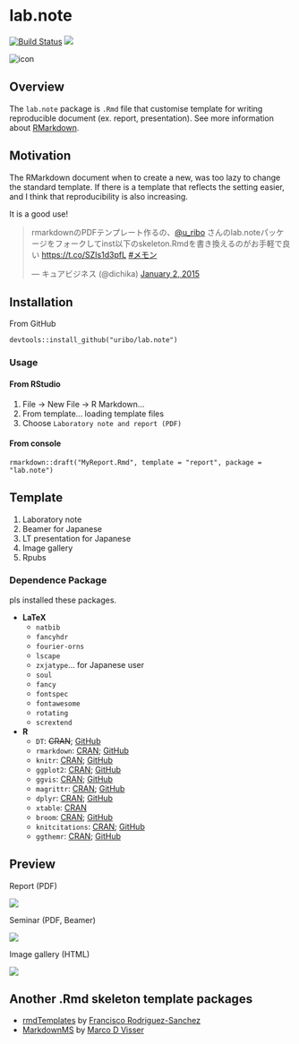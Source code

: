 # lab.note

[![Build Status](https://travis-ci.org/uribo/lab.note.svg?branch=master)](https://travis-ci.org/uribo/lab.note)
[![](http://www.r-pkg.org/badges/version/lab.note)](http://cran.rstudio.com/web/packages/lab.note/index.html)

![icon](https://github.com/uribo/lab.note/raw/master/inst/assets/img/icon.png)

## Overview

The `lab.note` package is `.Rmd` file that customise template for writing reproducible document (ex. report, presentation). See more information about [RMarkdown](http://rmarkdown.rstudio.com/).

## Motivation

The RMarkdown document when to create a new, was too lazy to change the standard template. If there is a template that reflects the setting easier, and I think that reproducibility is also increasing. 

It is a good use!

<blockquote class="twitter-tweet" data-cards="hidden" lang="en"><p>rmarkdownのPDFテンプレート作るの、<a href="https://twitter.com/u_ribo">@u_ribo</a> さんのlab.noteパッケージをフォークしてinst以下のskeleton.Rmdを書き換えるのがお手軽で良い <a href="https://t.co/SZIs1d3pfL">https://t.co/SZIs1d3pfL</a> <a href="https://twitter.com/hashtag/%E3%83%A1%E3%83%A2%E3%83%B3?src=hash">#メモン</a></p>&mdash; キュアビジネス (@dichika) <a href="https://twitter.com/dichika/status/550850004139515904">January 2, 2015</a></blockquote> <script async src="//platform.twitter.com/widgets.js" charset="utf-8"></script>

## Installation

From GitHub

```{r}
devtools::install_github("uribo/lab.note")
```

### Usage

#### From RStudio

1. File -> New File -> R Markdown...
2. From template... loading template files
3. Choose `Laboratory note and report (PDF)`

#### From console

```{r}
rmarkdown::draft("MyReport.Rmd", template = "report", package = "lab.note")
```

## Template

1. Laboratory note
2. Beamer for Japanese
3. LT presentation for Japanese
4. Image gallery
5. Rpubs

### Dependence Package

pls installed these packages.

* **LaTeX**
    * `natbib`
    * `fancyhdr`
    * `fourier-orns`
    * `lscape`
    * `zxjatype`... for Japanese user
    * `soul`
    * `fancy`
    * `fontspec`
    * `fontawesome`
    * `rotating`
    * `scrextend`
* **R**
    * `DT`: ~~CRAN~~; [GitHub](https://github.com/rstudio/DT)
    * `rmarkdown`: [CRAN](http://cran.r-project.org/web/packages/rmarkdown/index.html); [GitHub](https://github.com/rstudio/rmarkdown)
    * `knitr`: [CRAN](http://cran.r-project.org/web/packages/knitr/index.html); [GitHub](https://github.com/yihui/knitr)
    * `ggplot2`: [CRAN](http://cran.r-project.org/web/packages/ggplot2/index.html); [GitHub](https://github.com/hadley/ggplot2)
    * `ggvis`: [CRAN](http://cran.r-project.org/web/packages/ggvis/index.html); [GitHub](https://github.com/rstudio/ggvis)
    * `magrittr`: [CRAN](http://cran.r-project.org/web/packages/magrittr/index.html); [GitHub](https://github.com/smbache/magrittr)
    * `dplyr`: [CRAN](http://cran.r-project.org/web/packages/dplyr/index.html); [GitHub](https://github.com/hadley/dplyr)
    * `xtable`: [CRAN](http://cran.r-project.org/web/packages/xtable/index.html)
    * `broom`: [CRAN](http://cran.r-project.org/web/packages/broom/index.html); [GitHub](https://github.com/dgrtwo/broom)
    * `knitcitations`: [CRAN](http://cran.r-project.org/web/packages/knitcitations/index.html); [GitHub](https://github.com/cboettig/knitcitations)
    * `ggthemr`: [CRAN](http://cran.r-project.org/web/packages/ggthemes/index.html); [GitHub](https://github.com/cttobin/ggthemr)

## Preview

Report (PDF)

![](https://github.com/uribo/lab.note/raw/master/inst/assets/img/preview_report.png)

Seminar (PDF, Beamer)

![](https://github.com/uribo/lab.note/raw/master/inst/assets/img/preview_seminar.png)

Image gallery (HTML)

![](https://github.com/uribo/lab.note/raw/master/inst/assets/img/preview_image_gallery.png)

## Another .Rmd skeleton template packages

* [rmdTemplates](https://github.com/Pakillo/rmdTemplates) by [Francisco Rodriguez-Sanchez](https://github.com/Pakillo)
* [MarkdownMS](https://github.com/MarcoDVisser/MarkdownMS) by [Marco D Visser](https://github.com/MarcoDVisser)
